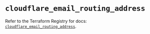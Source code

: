 # `cloudflare_email_routing_address`

Refer to the Terraform Registry for docs: [`cloudflare_email_routing_address`](https://registry.terraform.io/providers/cloudflare/cloudflare/4.23.0/docs/resources/email_routing_address).
